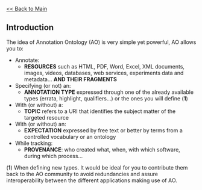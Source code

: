 [<< Back to Main](v2Main.md)

## Introduction ##

The idea of Annotation Ontology (AO) is very simple yet powerful, AO allows you to:
  * Annotate:
    * **RESOURCES** such as HTML, PDF, Word, Excel, XML documents, images, videos, databases, web services, experiments data and metadata... **AND THEIR FRAGMENTS**
  * Specifying (or not) an:
    * **ANNOTATION TYPE** expressed through one of the already available  types (errata, highlight, qualifiers...) or the ones you will define (**1**)
  * With (or without) a:
    * **TOPIC** refers to a URI that identifies the subject matter of the targeted resource
  * With (or without) an:
    * **EXPECTATION** expressed by free text or better by terms from a controlled vocabulary or an ontology
  * While tracking:
    * **PROVENANCE**: who created what, when, with which software, during which process...

(**1**) When defining new types. It would be ideal for you to contribute them back to the AO community to avoid redundancies and assure interoperability between the different applications making use of AO.